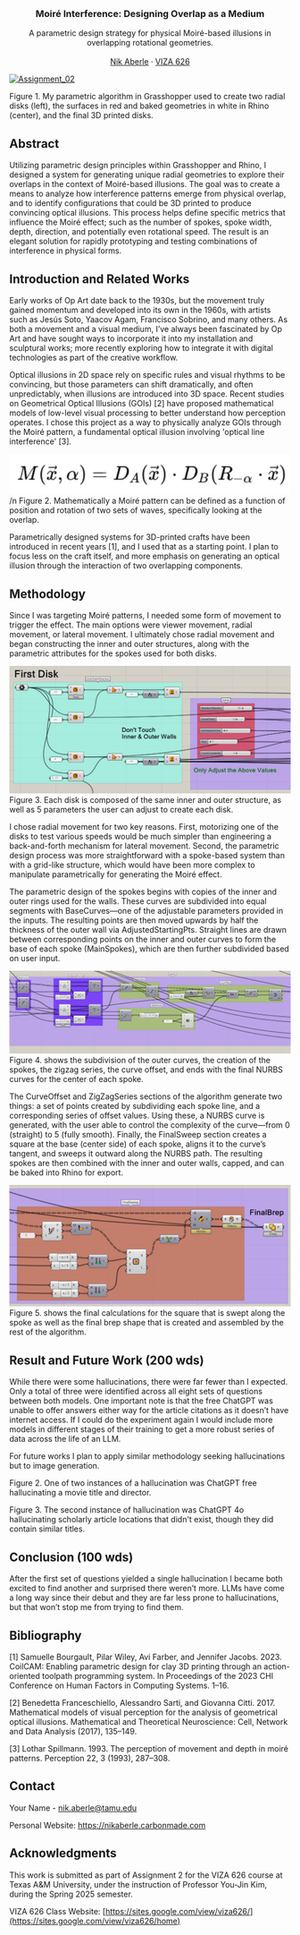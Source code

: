 <!-- Improved compatibility of back to top link: See: https://github.com/othneildrew/Best-README-Template/pull/73 -->
<a id="readme-top"></a>

<!-- PROJECT SHIELDS -->
<!--
*** I'm using markdown "reference style" links for readability.
*** Reference links are enclosed in brackets [ ] instead of parentheses ( ).
*** See the bottom of this document for the declaration of the reference variables
*** for contributors-url, forks-url, etc. This is an optional, concise syntax you may use.
*** https://www.markdownguide.org/basic-syntax/#reference-style-links
-->




<!-- PROJECT LOGO -->
<br />
<div align="center">
  </a>

  <h3 align="center">Moiré Interference: Designing Overlap as a Medium</h3>

  <p align="center">
    A parametric design strategy for physical Moiré-based illusions in overlapping rotational geometries.
    <br />
    <br />
    <a href="https://nikaberle.carbonmade.com">Nik Aberle</a>
    &middot;
    <a href="https://sites.google.com/view/viza626/home">VIZA 626</a>
  </p>
</div>

[![Assignment_02][images-fig1]](https://github.com/Naaberle/Assignment_02/blob/main/images/fig1.png)

Figure 1. My parametric algorithm in Grasshopper used to create two radial disks (left), the surfaces in red and baked geometries in white in Rhino (center), and the final 3D printed disks. 

<!-- Abstract -->
## Abstract
Utilizing parametric design principles within Grasshopper and Rhino, I designed a system for generating unique radial geometries to explore their overlaps in the context of Moiré-based illusions. The goal was to create a means to analyze how interference patterns emerge from physical overlap, and to identify configurations that could be 3D printed to produce convincing optical illusions. This process helps define specific metrics that influence the Moiré effect; such as the number of spokes, spoke width, depth, direction, and potentially even rotational speed. The result is an elegant solution for rapidly prototyping and testing combinations of interference in physical forms.

<!-- Introduction and Related Works -->
## Introduction and Related Works
Early works of Op Art date back to the 1930s, but the movement truly gained momentum and developed into its own in the 1960s, with artists such as Jesús Soto, Yaacov Agam, Francisco Sobrino, and many others. As both a movement and a visual medium, I’ve always been fascinated by Op Art and have sought ways to incorporate it into my installation and sculptural works; more recently exploring how to integrate it with digital technologies as part of the creative workflow.

Optical illusions in 2D space rely on specific rules and visual rhythms to be convincing, but those parameters can shift dramatically, and often unpredictably, when illusions are introduced into 3D space. Recent studies on Geometrical Optical Illusions (GOIs) [2] have proposed mathematical models of low-level visual processing to better understand how perception operates. I chose this project as a way to physically analyze GOIs through the Moiré pattern, a fundamental optical illusion involving 'optical line interference' [3].

[![Assignment_02][images-fig2]](https://github.com/Naaberle/Assignment_02/blob/main/images/fig2.png?)/n
Figure  2. Mathematically a Moiré pattern can be defined as a function of position and rotation of two sets of waves, specifically looking at the overlap. 

Parametrically designed systems for 3D-printed crafts have been introduced in recent years [1], and I used that as a starting point. I plan to focus less on the craft itself, and more emphasis on generating an optical illusion through the interaction of two overlapping components.


## Methodology 
Since I was targeting Moiré patterns, I needed some form of movement to trigger the effect. The main options were viewer movement, radial movement, or lateral movement. I ultimately chose radial movement and began constructing the inner and outer structures, along with the parametric attributes for the spokes used for both disks.

[![Assignment_02][images-fig3]](https://github.com/Naaberle/Assignment_02/blob/main/images/fig3.png?)
Figure  3. Each disk is composed of the same inner and outer structure, as well as 5 parameters the user can adjust to create each disk.

I chose radial movement for two key reasons. First, motorizing one of the disks to test various speeds would be much simpler than engineering a back-and-forth mechanism for lateral movement. Second, the parametric design process was more straightforward with a spoke-based system than with a grid-like structure, which would have been more complex to manipulate parametrically for generating the Moiré effect.

The parametric design of the spokes begins with copies of the inner and outer rings used for the walls. These curves are subdivided into equal segments with BaseCurves—one of the adjustable parameters provided in the inputs. The resulting points are then moved upwards by half the thickness of the outer wall via AdjustedStartingPts. Straight lines are drawn between corresponding points on the inner and outer curves to form the base of each spoke (MainSpokes), which are then further subdivided based on user input.

[![Assignment_02][images-fig4]](https://github.com/Naaberle/Assignment_02/blob/main/images/fig4.png?)
Figure 4. shows the subdivision of the outer curves, the creation of the spokes, the zigzag series, the curve offset, and ends with the final NURBS curves for the center of each spoke.

The CurveOffset and ZigZagSeries sections of the algorithm generate two things: a set of points created by subdividing each spoke line, and a corresponding series of offset values. Using these, a NURBS curve is generated, with the user able to control the complexity of the curve—from 0 (straight) to 5 (fully smooth).
Finally, the FinalSweep section creates a square at the base (center side) of each spoke, aligns it to the curve’s tangent, and sweeps it outward along the NURBS path. The resulting spokes are then combined with the inner and outer walls, capped, and can be baked into Rhino for export.

[![Assignment_02][images-fig5]](https://github.com/Naaberle/Assignment_02/blob/main/images/fig5.png?)
Figure 5. shows the final calculations for the square that is swept along the spoke as well as the final brep shape that is created and assembled by the rest of the algorithm.


## Result and Future Work (200 wds)
While there were some hallucinations, there were far fewer than I expected. Only a total of three were identified across all eight sets of questions between both models. One important note is that the free ChatGPT was unable to offer answers either way for the article citations as it doesn’t have internet access. If I could do the experiment again I would include more models in different stages of their training to get a more robust series of data across the life of an LLM.

For future works I plan to apply similar methodology seeking hallucinations but to image generation. 



Figure 2. One of two instances of a hallucination was ChatGPT free hallucinating a movie title and director.



Figure 3. The second instance of hallucination was ChatGPT 4o hallucinating scholarly article locations that didn't exist, though they did contain similar titles.

## Conclusion (100 wds)
After the first set of questions yielded a single hallucination I became both excited to find another and surprised there weren’t more. LLMs have come a long way since their debut and they are far less prone to hallucinations, but that won’t stop me from trying to find them.

<!-- Bibliography -->
## Bibliography 
[1] Samuelle Bourgault, Pilar Wiley, Avi Farber, and Jennifer Jacobs. 2023. CoilCAM: Enabling parametric design for clay 3D printing through an action-oriented toolpath programming system. In Proceedings of the 2023 CHI Conference on Human Factors in Computing Systems. 1–16.

[2] Benedetta Franceschiello, Alessandro Sarti, and Giovanna Citti. 2017. Mathematical models of visual perception for the analysis of geometrical optical illusions. Mathematical and Theoretical Neuroscience: Cell, Network and Data Analysis (2017), 135–149.

[3] Lothar Spillmann. 1993. The perception of movement and depth in moiré patterns. Perception 22, 3 (1993), 287–308.

<!-- CONTACT -->
## Contact

Your Name - nik.aberle@tamu.edu

Personal Website: https://nikaberle.carbonmade.com




<!-- ACKNOWLEDGMENTS -->
## Acknowledgments

This work is submitted as part of Assignment 2 for the VIZA 626 course at Texas A&M University, under the instruction of Professor You-Jin Kim, during the Spring 2025 semester.

VIZA 626 Class Website: [https://sites.google.com/view/viza626/](https://sites.google.com/view/viza626/home)

<!-- MARKDOWN LINKS & IMAGES -->
<!-- https://www.markdownguide.org/basic-syntax/#reference-style-links -->
[contributors-shield]: https://img.shields.io/github/contributors/othneildrew/Best-README-Template.svg?style=for-the-badge
[contributors-url]: https://github.com/othneildrew/Best-README-Template/graphs/contributors
[forks-shield]: https://img.shields.io/github/forks/othneildrew/Best-README-Template.svg?style=for-the-badge
[forks-url]: https://github.com/othneildrew/Best-README-Template/network/members
[stars-shield]: https://img.shields.io/github/stars/othneildrew/Best-README-Template.svg?style=for-the-badge
[stars-url]: https://github.com/othneildrew/Best-README-Template/stargazers
[issues-shield]: https://img.shields.io/github/issues/othneildrew/Best-README-Template.svg?style=for-the-badge
[issues-url]: https://github.com/othneildrew/Best-README-Template/issues
[license-shield]: https://img.shields.io/github/license/othneildrew/Best-README-Template.svg?style=for-the-badge
[license-url]: https://github.com/othneildrew/Best-README-Template/blob/master/LICENSE.txt
[linkedin-shield]: https://img.shields.io/badge/-LinkedIn-black.svg?style=for-the-badge&logo=linkedin&colorB=555
[linkedin-url]: https://linkedin.com/in/othneildrew
[product-screenshot]: images/screenshot.png
[images-fig1]: images/fig1.png
[images-fig2]: images/fig2.png
[images-fig3]: images/fig3.png
[images-fig4]: images/fig4.png
[images-fig5]: images/fig5.png
[images-fig6]: images/fig6.png
[Next.js]: https://img.shields.io/badge/next.js-000000?style=for-the-badge&logo=nextdotjs&logoColor=white
[Next-url]: https://nextjs.org/
[React.js]: https://img.shields.io/badge/React-20232A?style=for-the-badge&logo=react&logoColor=61DAFB
[React-url]: https://reactjs.org/
[Vue.js]: https://img.shields.io/badge/Vue.js-35495E?style=for-the-badge&logo=vuedotjs&logoColor=4FC08D
[Vue-url]: https://vuejs.org/
[Angular.io]: https://img.shields.io/badge/Angular-DD0031?style=for-the-badge&logo=angular&logoColor=white
[Angular-url]: https://angular.io/
[Svelte.dev]: https://img.shields.io/badge/Svelte-4A4A55?style=for-the-badge&logo=svelte&logoColor=FF3E00
[Svelte-url]: https://svelte.dev/
[Laravel.com]: https://img.shields.io/badge/Laravel-FF2D20?style=for-the-badge&logo=laravel&logoColor=white
[Laravel-url]: https://laravel.com
[Bootstrap.com]: https://img.shields.io/badge/Bootstrap-563D7C?style=for-the-badge&logo=bootstrap&logoColor=white
[Bootstrap-url]: https://getbootstrap.com
[JQuery.com]: https://img.shields.io/badge/jQuery-0769AD?style=for-the-badge&logo=jquery&logoColor=white
[JQuery-url]: https://jquery.com 
